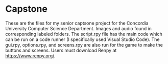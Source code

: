 # Capstone
These are the files for my senior captsone project for the Concordia University Computer Science Department. Images and audio found in corresponding labeled folders. The script.rpy file has the main code which can be run on a code runner (I specifically used Visual Studio Code). The gui.rpy, options.rpy, and screens.rpy are also run for the game to make the buttons and screens. Users must download Renpy at https://www.renpy.org/. 
